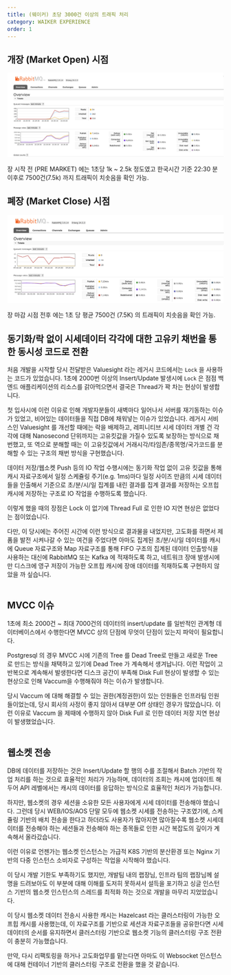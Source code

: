 ```yaml
---
title: (웨이커) 초당 3000건 이상의 트래픽 처리
category: WAIKER EXPERIENCE
order: 1
---
```


## 개장 (Market Open) 시점
<img src="https://github.com/chagchagchag/intro/blob/main/_docs/img/4.WAIKER-EXPERIENCE/MARKET-OPEN-AROUND.png?raw=true"/>

장 시작 전 (PRE MARKET) 에는 1초당 1k \~ 2.5k 정도였고 한국시간 기준 22:30 분 이후로 7500건(7.5k) 까지 트래픽이 치솟음을 확인 가능.
<br>


## 폐장 (Market Close) 시점
<img src="https://github.com/chagchagchag/intro/blob/main/_docs/img/4.WAIKER-EXPERIENCE/MARKET-CLOSE-AROUND.png?raw=true"/>

장 마감 시점 전후 에는 1초 당 평균 7500건 (7.5K) 의 트래픽이 치솟음을 확인 가능.


## 동기화/락 없이 시세데이터 각각에 대한 고유키 채번을 통한 동시성 코드로 전환
처음 개발을 시작할 당시 전달받은 Valuesight 라는 레거시 코드에서는 `Lock` 을 사용하는 코드가 있었습니다. 1초에 2000번 이상의 Insert/Update 발생시에 `Lock` 은 점점 백엔드 애플리케이션의 리소스를 갉아먹으면서 결국은 Thread가 꽉 차는 현상이 발생합니다.<br>

첫 입사시에 이런 이유로 인해 개발자분들이 새벽마다 일어나서 서버를 재기동하는 이슈가 있었고, 비어있는 데이터들을 직접 DB에 채워넣는 이슈가 있었습니다. 레거시 서비스인 Valuesight 를 개선할 때에는 락을 배제하고, 레피니티브 시세 데이터 개별 건 각각에 대해 Nanosecond 단위까지는 고유킷값을 가질수 있도록 보장하는 방식으로 채번했고, 또 역으로 분해할 때는 이 고유킷값에서 거래시각/타임존/종목명/국가코드를 분해할 수 있는 구조의 채번 방식을 구현했습니다.<br>

데이터 저장/웹소켓 Push 등의 IO 작업 수행시에는 동기화 작업 없이 고유 킷값을 통해 캐시 자료구조에서 일정 스케쥴링 주기(e.g. 1ms)마다 일정 사이즈 만큼의 시세 데이터들을 인출해서 기준으로 초/분/시/일 집계를 내린 결과를 집계 결과를 저장하는 오프힙 캐시에 저장하는 구조로 IO 작업을 수행하도록 했습니다.<br>

이렇게 했을 때의 장점은 Lock 이 없기에 Thread Full 로 인한 IO 지연 현상은 없었다는 점이었습니다.<br>

다만, 이 당시에는 주어진 시간에 이런 방식으로 결과물을 내었지만, 고도화를 하면서 제품을 발전 시켜나갈 수 있는 여건을 주었다면 아마도 집계된 초/분/시/일 데이터를 캐시에 Queue 자료구조와 Map 자료구조를 통해 FIFO 구조의 집계된 데이터 인출방식을 사용하는 대신에 RabbitMQ 또는 Kafka 에 적재하도록 하고, 네트워크 장애 발생시에만 디스크에 영구 저장이 가능한 오프힙 캐시에 장애 데이터를 적재하도록 구현하지 않았을 까 싶습니다.<br>
<br>

## MVCC 이슈
1초에 최소 2000건 \~ 최대 7000건의 데이터의 insert/update 를 일반적인 관계형 데이터베이스에서 수행한다면 MVCC 상의 단점에 무엇이 단점이 있는지 파악이 필요합니다.<br>

Postgresql 의 경우 MVCC 시에 기존의 Tree 를 Dead Tree로 만들고 새로운 Tree 로 만드는 방식을 채택하고 있기에 Dead Tree 가 계속해서 생겨납니다. 이런 작업이 고반복으로 계속해서 발생한다면 디스크 공간이 부족해 Disk Full 현상이 발생할 수 있는 현상으로 인해 Vaccum을 수행해줘야 하는 이슈가 발생합니다.<br>

당시 Vaccum 에 대해 해결할 수 있는 권한(계정권한)이 있는 인원들은 인프라팀 인원들이었는데, 당시 회사의 사정이 좋지 않아서 대부분 Off 상태인 경우가 많았습니다. 이런 이유로 Vaccum 을 제때에 수행하지 않아 Disk Full 로 인한 데이터 저장 지연 현상이 발생했었습니다.<br>
<br>

## 웹소켓 전송
DB에 데이터를 저장하는 것은 Insert/Update 할 행의 수를 조절해서 Batch 기반의 작업 처리를 하는 것으로 효율적인 처리가 가능하며, 데이터의 조회는 캐시에 업데이트 해두어 API 레벨에서는 캐시의 데이터를 응답하는 방식으로 효율적인 처리가 가능합니다.<br>

하지만, 웹소켓의 경우 세션을 소유한 모든 사용자에게 시세 데이터를 전송해야 했습니다. 그런데 당시 WEB/IOS/AOS 단말 모두에 웹소켓 시세를 전송하는 구조였기에, 스케쥴링 기반의 배치 전송을 한다고 하더라도 사용자가 많아지면 많아질수록 웹소켓 시세데이터를 전송해야 하는 세션들과 전송해야 하는 종목들로 인한 시간 복잡도의 깊이가 계속해서 올라갔습니다. <br>

이런 이유로 언젠가는 웹소켓 인스턴스는 가급적 K8S 기반의 분산환경 또는 Nginx 기반의 다중 인스턴스 소비자로 구성하는 작업을 시작해야 했습니다. <br>

이 당시 개발 기한도 부족하기도 했지만, 개발팀 내의 랩장님, 인프라 팀의 랩장님께 설명을 드려보아도 이 부분에 대해 이해를 도저히 못하셔서 설득을 포기하고 싱글 인스턴스 기반의 웹소켓 인스턴스의 스레드를 최적화 하는 것으로 개발을 마무리 지었었습니다.<br>

이 당시 웹소켓 데이터 전송시 사용한 캐시는 Hazelcast 라는 클러스터링이 가능한 오프힙 캐시를 사용했는데, 이 자료구조를 기반으로 세션과 자료구조들을 공유한다면 시세 데이터의 순서를 유지하면서 클러스터링 기반으로 웹소켓 기능의 클러스터링 구조 전환이 충분히 가능했습니다.<br>

만약, 다시 리팩토링을 하거나 고도화업무를 맡는다면 아마도 이 Websocket 인스턴스에 대해 컨테이너 기반의 클러스터링 구조로 전환을 했을 것 같습니다.<br>
<br>

